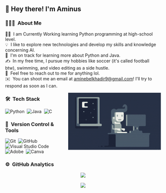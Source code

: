 <h2 align="left">👋 Hey there! I'm Aminus</h2>

<!-- ## 👋 &nbsp;Hey there! I'm Aminus :) -->

### 👨🏻‍💻 &nbsp;About Me

👨‍💻 &nbsp;I am Currently Working learning Python programming at high-school level.\
💡 &nbsp;I like to explore new technologies and develop my skills and knowledge concerning AI.\
🌱 &nbsp;I'm on track for learning more about Python and Java. \
✍️ &nbsp;In my free time, I pursue my hobbies like soccer (it's called football btw), swimming, and video editing as a side hustle.\
💬 &nbsp;Feel free to reach out to me for anything lol.\
✉️ &nbsp;You can shoot me an email at aminebelkhadir9@gmail.com! I'll try to respond as soon as I can.


<img alt="Night Coding" src="https://raw.githubusercontent.com/AVS1508/AVS1508/master/assets/Night-Coding.gif" align="right"/>

### 🛠 &nbsp;Tech Stack

![Python](https://img.shields.io/badge/python-3670A0?style=for-the-badge&logo=python&logoColor=ffdd54)&nbsp;
![Java](https://img.shields.io/badge/java-%23ED8B00.svg?style=for-the-badge&logo=java&logoColor=white)&nbsp;
![C](https://img.shields.io/badge/c-%2300599C.svg?style=for-the-badge&logo=c&logoColor=white)
&nbsp;



### 🧰 &nbsp;Version Control & Tools 

![Git](https://img.shields.io/badge/git-%23F05033.svg?style=for-the-badge&logo=git&logoColor=white)&nbsp;
![GitHub](https://img.shields.io/badge/github-%23121011.svg?style=for-the-badge&logo=github&logoColor=white)&nbsp;
![Visual Studio Code](https://img.shields.io/badge/Visual%20Studio%20Code-0078d7.svg?style=for-the-badge&logo=visual-studio-code&logoColor=white)
![Adobe](https://img.shields.io/badge/adobe-%23FF0000.svg?style=for-the-badge&logo=adobe&logoColor=white)&nbsp;
![Canva](https://img.shields.io/badge/Canva-%2300C4CC.svg?style=for-the-badge&logo=Canva&logoColor=white)
&nbsp;

### ⚙️ &nbsp;GitHub Analytics

<p align="center">
  <a href="https://github.com/ItsNickeler">
    <img height="180em" src="https://github-readme-stats-eight-theta.vercel.app/api?username=ItsNickeler&show_icons=true&theme=algolia&include_all_commits=true&count_private=true"/>
  </a>
</p>

<p align="center">
  <img height="180em" src="https://github-readme-streak-stats.herokuapp.com/?user=ItsNickeler&theme=dark&hide_border=true"/>
</p>

